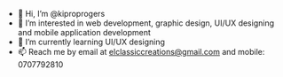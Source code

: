 - 👋 Hi, I’m @kiproprogers
- 👀 I’m interested in web development, graphic design, UI/UX designing and mobile application development
- 🌱 I’m currently learning UI/UX designing
- 📫 Reach me by email at elclassiccreations@gmail.com and mobile: 0707792810

<!---
kiproprogers/kiproprogers is a ✨ special ✨ repository because its `README.md` (this file) appears on your GitHub profile.
You can click the Preview link to take a look at your changes.
--->

